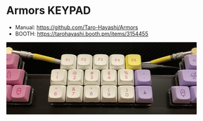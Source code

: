 # Armors KEYPAD
- Manual: https://github.com/Taro-Hayashi/Armors
- BOOTH: https://tarohayashi.booth.pm/items/3154455

![](https://github.com/Taro-Hayashi/Armors/blob/main/img/armors.png)

